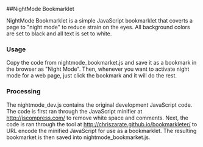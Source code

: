 ##NightMode Bookmarklet

NightMode Bookmarklet is a simple JavaScript bookmarklet that coverts a page to "night mode" to reduce strain on the eyes. All background colors are set to black and all text is set to white.

### Usage

Copy the code from nightmode_bookmarket.js and save it as a bookmark in the browser as "Night Mode". Then, whenever you want to activate night mode for a web page, just click the bookmark and it will do the rest.

### Processing

The nightmode_dev.js contains the original development JavaScript code. The code is first ran through the JavaScript minifier at http://jscompress.com/ to remove white space and comments. Next, the code is ran through the tool at http://chriszarate.github.io/bookmarkleter/ to URL encode the minified JavaScript for use as a bookmarklet. The resulting bookmarket is then saved into nightmode_bookmarket.js.
